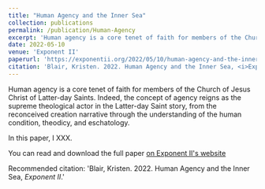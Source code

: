 ```yaml
---
title: "Human Agency and the Inner Sea"
collection: publications
permalink: /publication/Human-Agency
excerpt: 'Human agency is a core tenet of faith for members of the Church of Jesus Christ of Latter-day Saints. Indeed, the concept of agency reigns as the supreme theological actor in the Latter-day Saint story, from the reconceived creation narrative through the understanding of the human condition, theodicy, and eschatology.'
date: 2022-05-10
venue: 'Exponent II'
paperurl: 'https://exponentii.org/2022/05/10/human-agency-and-the-inner-sea-by-kristen-blair/'
citation: 'Blair, Kristen. 2022. Human Agency and the Inner Sea, <i>Exponent II</i>.'
---
```

Human agency is a core tenet of faith for members of the Church of Jesus Christ of Latter-day Saints. Indeed, the concept of agency reigns as the supreme theological actor in the Latter-day Saint story, from the reconceived creation narrative through the understanding of the human condition, theodicy, and eschatology. 

In this paper, I XXX. 

You can read and download the full paper [on Exponent II's website](https://exponentii.org/2022/05/10/human-agency-and-the-inner-sea-by-kristen-blair/)

Recommended citation: 'Blair, Kristen. 2022. Human Agency and the Inner Sea, <i>Exponent II</i>.'
